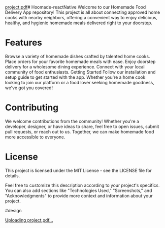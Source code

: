 [project.pdf](https://github.com/jerinwilson7/Hoomade-reactNative/files/12564999/project.pdf)# Hoomade-reactNative
Welcome to our Homemade Food Delivery App repository! This project is all about connecting approved home cooks with nearby neighbors, offering a convenient way to enjoy delicious, healthy, and hygienic homemade meals delivered right to your doorstep.

# Features
Browse a variety of homemade dishes crafted by talented home cooks.
Place orders for your favorite homemade meals with ease.
Enjoy doorstep delivery for a wholesome dining experience.
Connect with your local community of food enthusiasts.
Getting Started
Follow our installation and setup guide to get started with the app. Whether you're a home cook looking to join our platform or a food lover seeking homemade goodness, we've got you covered!

# Contributing
We welcome contributions from the community! Whether you're a developer, designer, or have ideas to share, feel free to open issues, submit pull requests, or reach out to us. Together, we can make homemade food more accessible to everyone.

# License
This project is licensed under the MIT License - see the LICENSE file for details.

Feel free to customize this description according to your project's specifics. You can also add sections like "Technologies Used," "Screenshots," and "Acknowledgments" to provide more context and information about your project.

#design

[Uploading project.pdf…]()



